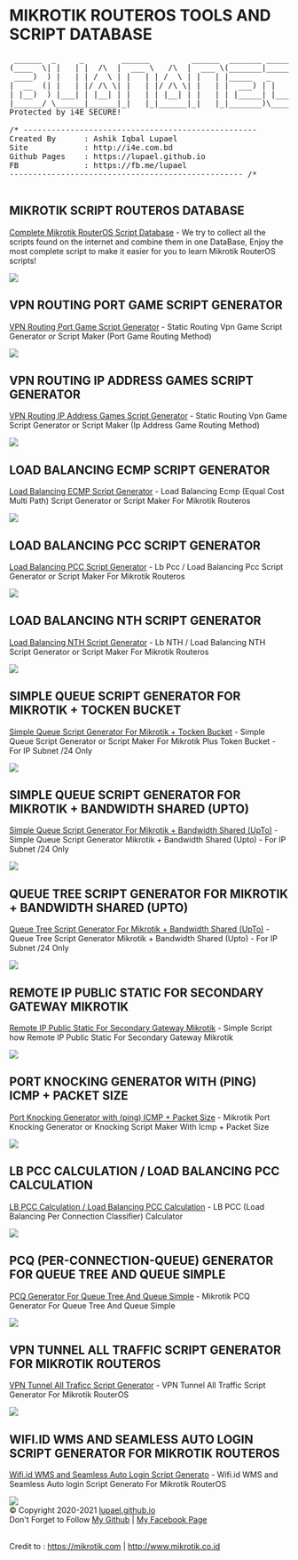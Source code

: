 # MIKROTIK ROUTEROS TOOLS AND SCRIPT DATABASE
<pre>
 ______  _     _        ______         ______  _______ _______ 
(____  \| |   | |  /\  |  ___ \   /\  |  ___ \(_______|_______)
 ____)  ) |   | | /  \ | |   | | /  \ | |   | |_____   _       
|  __  (| |   | |/ /\ \| |   | |/ /\ \| |   | |  ___) | |      
| |__)  ) |___| | |__| | |   | | |__| | |   | | |_____| |_____ 
|______/ \______|______|_|   |_|______|_|   |_|_______)\______)
Protected by i4E SECURE!

/* --------------------------------------------------
Created By      : Ashik Iqbal Lupael
Site            : http://i4e.com.bd
Github Pages    : https://lupael.github.io
FB              : https://fb.me/lupael	
-------------------------------------------------- /*

</pre>


<h2>MIKROTIK SCRIPT ROUTEROS DATABASE</h2>
<p><a target="_blank"  href="/mikrotik">Complete Mikrotik RouterOS Script Database</a> - We try to collect all the scripts found on the internet and combine them in one DataBase, Enjoy the most complete script to make it easier for you to learn Mikrotik RouterOS scripts!</p>
<img src=https://user-images.githubusercontent.com/42666125/111909594-8074e400-8a90-11eb-8d98-5dfe4b21c657.png>

<h2>VPN ROUTING PORT GAME SCRIPT GENERATOR</h2>
<p><a target="_blank"  href="/vpn-game-generator.html">VPN Routing Port Game Script Generator</a> - Static Routing Vpn Game Script Generator or Script Maker (Port Game Routing Method) </p>
<img src="https://user-images.githubusercontent.com/42666125/111255425-9ece8000-8649-11eb-839c-21f25e838195.png">

<h2>VPN ROUTING IP ADDRESS GAMES SCRIPT GENERATOR</h2>
<p><a target="_blank"  href="/vpn-game-generator2.html">VPN Routing IP Address Games Script Generator</a> - Static Routing Vpn Game Script Generator or Script Maker (Ip Address Game Routing Method)</p>
<img src="https://user-images.githubusercontent.com/42666125/111255058-eef91280-8648-11eb-8b6c-824e45053e90.png">

<h2>LOAD BALANCING ECMP SCRIPT GENERATOR</h2>
<p><a target="_blank"  href="/ecmp.html">Load Balancing ECMP Script Generator</a> - Load Balancing Ecmp (Equal Cost Multi Path) Script Generator or Script Maker For Mikrotik Routeros</p>
<img src="https://user-images.githubusercontent.com/42666125/111255108-046e3c80-8649-11eb-8038-8bc1279e8b89.png">

<h2>LOAD BALANCING PCC SCRIPT GENERATOR</h2>
<p><a target="_blank"  href="/pcc.html">Load Balancing PCC Script Generator</a> - Lb Pcc / Load Balancing Pcc Script Generator or Script Maker For Mikrotik Routeros</p>
<img src="https://user-images.githubusercontent.com/42666125/111255160-1c45c080-8649-11eb-8238-ae9fb987a97d.png">

<h2>LOAD BALANCING NTH SCRIPT GENERATOR</h2>
<p><a target="_blank"  href="/nth.html">Load Balancing NTH Script Generator</a> - Lb NTH / Load Balancing NTH Script Generator or Script Maker For Mikrotik Routeros</p>
<img src="https://user-images.githubusercontent.com/42666125/120055979-a1931b80-c063-11eb-833b-28340e8d6b49.png">

<h2>SIMPLE QUEUE SCRIPT GENERATOR FOR MIKROTIK + TOCKEN BUCKET</h2>
<p><a target="_blank"  href="/simple-queue-generator.html">Simple Queue Script Generator For Mikrotik + Tocken Bucket</a> - Simple Queue Script Generator or Script Maker For Mikrotik Plus Token Bucket - For IP Subnet /24 Only</p>
<img src="https://user-images.githubusercontent.com/42666125/111255211-3a132580-8649-11eb-9408-a9cd9649a1aa.png">

<h2>SIMPLE QUEUE SCRIPT GENERATOR FOR MIKROTIK + BANDWIDTH SHARED (UPTO)</h2>
<p><a target="_blank"  href="/simple-queue-generator-shared.html">Simple Queue Script Generator For Mikrotik + Bandwidth Shared (UpTo)</a> - Simple Queue Script Generator Mikrotik + Bandwidth Shared (Upto) - For IP Subnet /24 Only</p>
<img src="https://user-images.githubusercontent.com/42666125/111256022-bf4b0a00-864a-11eb-995c-afe81b2c6c34.png">

<h2>QUEUE TREE SCRIPT GENERATOR FOR MIKROTIK + BANDWIDTH SHARED (UPTO)</h2>
<p><a target="_blank"  href="/queue-tree-generator-shared.html">Queue Tree Script Generator For Mikrotik + Bandwidth Shared (UpTo)</a> - Queue Tree Script Generator Mikrotik + Bandwidth Shared (Upto) - For IP Subnet /24 Only</p>
<img src="https://user-images.githubusercontent.com/42666125/111256069-d4279d80-864a-11eb-95fe-47a6cbfd05ec.png">

<h2>REMOTE IP PUBLIC STATIC FOR SECONDARY GATEWAY MIKROTIK</h2>
<p><a target="_blank"  href="/remote-ip-public-static.html">Remote IP Public Static For Secondary Gateway Mikrotik</a> - Simple Script how Remote IP Public Static For Secondary Gateway Mikrotik</p>
<img src="https://user-images.githubusercontent.com/42666125/111255763-464bb280-864a-11eb-9571-ff7cbdd317df.png">

<h2>PORT KNOCKING GENERATOR WITH (PING) ICMP + PACKET SIZE</h2>
<p><a target="_blank"  href="/port-knocking-icmp.html">Port Knocking Generator with (ping) ICMP + Packet Size</a> - Mikrotik Port Knocking Generator or Knocking Script Maker With Icmp + Packet Size</p>
<img src="https://user-images.githubusercontent.com/42666125/111254047-cbcd6380-8646-11eb-9be9-c8edfd7bfe81.png">

<h2>LB PCC CALCULATION / LOAD BALANCING PCC CALCULATION</h2>
<p><a target="_blank"  href="/pcc-calculation.html">LB PCC Calculation / Load Balancing PCC Calculation</a> - LB PCC (Load Balancing Per Connection Classifier) Calculator</p>
<img src="https://user-images.githubusercontent.com/42666125/111256279-52843f80-864b-11eb-9a46-11dc571872bb.png">

<h2>PCQ (PER-CONNECTION-QUEUE) GENERATOR FOR QUEUE TREE AND QUEUE SIMPLE</h2>
<p><a target="_blank"  href="/mikrotik-pcq-generator.html">PCQ Generator For Queue Tree And Queue Simple</a> - Mikrotik PCQ Generator For Queue Tree And Queue Simple</p>
<img src="https://user-images.githubusercontent.com/42666125/113652386-e468f080-96bd-11eb-9415-47195e1da871.png">

<h2>VPN TUNNEL ALL TRAFFIC SCRIPT GENERATOR FOR MIKROTIK ROUTEROS</h2>
<p><a target="_blank"  href="/vpn-tunnel-all-traffic-script-generator.html">VPN Tunnel All Traficc Script Generator</a> - VPN Tunnel All Traffic Script Generator For Mikrotik RouterOS</p>
<img src="https://user-images.githubusercontent.com/42666125/116002845-baa04b00-a625-11eb-8cfb-2bcd960ba880.png">

<h2>WIFI.ID WMS AND SEAMLESS AUTO LOGIN SCRIPT GENERATOR FOR MIKROTIK ROUTEROS</h2>
<p><a target="_blank"  href="/wifid-wms-seamless.html">Wifi.id WMS and Seamless Auto Login Script Generato</a> - Wifi.id WMS and Seamless Auto login Script Generato For Mikrotik RouterOS</p>
<img src="https://user-images.githubusercontent.com/42666125/122338353-c8a98280-cf69-11eb-8dd2-6b599ae309ed.png">

<br>
© Copyright 2020-2021 <a href="https://lupael.github.io/">lupael.github.io</a> <br>
Don't Forget to Follow <a href="https://github.com/lupael">My Github</a> | <a href="https://www.facebook.com/lupael">My Facebook Page</a>
<br><br>

Credit to : https://mikrotik.com | http://www.mikrotik.co.id
